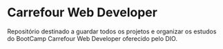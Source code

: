 # Carrefour Web Developer
  Repositório destinado a guardar todos os projetos e organizar os estudos do BootCamp Carrefour Web Developer oferecido pelo DIO.
